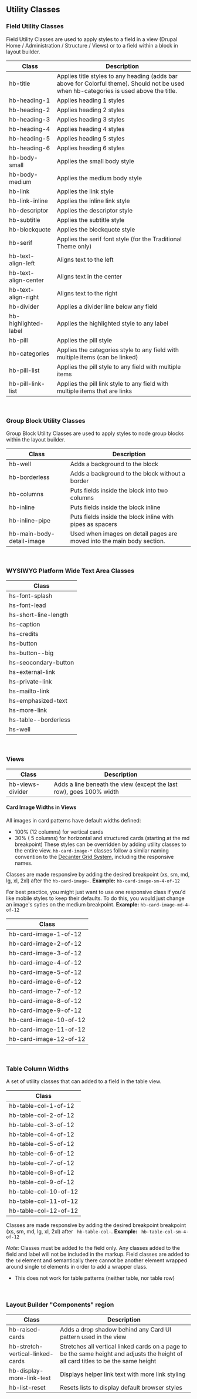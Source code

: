 ## Utility Classes

### Field Utility Classes
Field Utility Classes are used to apply styles to a field in a view (Drupal Home / Administration / Structure / Views) or to a field within a block in layout builder.

| Class                | Description         |
|----------------------|---------------------|
| hb-title             | Applies title styles to any heading (adds bar above for Colorful theme). Should not be used when hb-categories is used above the title. |
| hb-heading-1         | Applies heading 1 styles |
| hb-heading-2         | Applies heading 2 styles |
| hb-heading-3         | Applies heading 3 styles |
| hb-heading-4         | Applies heading 4 styles |
| hb-heading-5         | Applies heading 5 styles |
| hb-heading-6         | Applies heading 6 styles |
| hb-body-small        | Applies the small body style |
| hb-body-medium       | Applies the medium body style |
| hb-link              | Applies the link style |
| hb-link-inline       | Applies the inline link style |
| hb-descriptor        | Applies the descriptor style |
| hb-subtitle          | Applies the subtitle style |
| hb-blockquote        | Applies the blockquote style |
| hb-serif             | Applies the serif font style (for the Traditional Theme only)|
| hb-text-align-left   | Aligns text to the left |
| hb-text-align-center | Aligns text in the center |
| hb-text-align-right  | Aligns text to the right |
| hb-divider           | Applies a divider line below any field |
| hb-highlighted-label | Applies the highlighted style to any label |
| hb-pill              | Applies the pill style |
| hb-categories        | Applies the categories style to any field with multiple items (can be linked) |
| hb-pill-list         | Applies the pill style to any field with multiple items |
| hb-pill-link-list    | Applies the pill link style to any field with multiple items that are links |
<br>

### Group Block Utility Classes
Group Block Utility Classes are used to apply styles to node group blocks within the layout builder.

| Class                     | Description                    |
|---------------------------|--------------------------------|
| hb-well                   | Adds a background to the block |
| hb-borderless             | Adds a background to the block without a border |
| hb-columns                | Puts fields inside the block into two columns |
| hb-inline                 | Puts fields inside the block inline |
| hb-inline-pipe            | Puts fields inside the block inline with pipes as spacers |
| hb-main-body-detail-image | Used when images on detail pages are moved into the main body section. |
<br>

### WYSIWYG Platform Wide Text Area Classes
| Class |
|-------|
| hs-font-splash |
| hs-font-lead |
| hs-short-line-length |
| hs-caption |
| hs-credits |
| hs-button |
| hs-button--big |
| hs-seocondary-button |
| hs-external-link |
| hs-private-link |
| hs-mailto-link |
| hs-emphasized-text |
| hs-more-link |
| hs-table--borderless |
| hs-well |
<br>


### Views
| Class     | Description                                                                |
|-----------|----------------------------------------------------------------------------|
| hb-views-divider | Adds a line beneath the view (except the last row), goes 100% width |

#### Card Image Widths in Views
All images in card patterns have default widths defined:
* 100% (12 columns) for vertical cards
* 30% ( 5 columns) for horizontal and structured cards (starting at the md breakpoint)
These styles can be overridden by adding utility classes to the entire view. `hb-card-image-*` classes follow a similar naming convention to the [Decanter Grid System](https://decanter.stanford.edu/page/layouts-grid-system/), including the responsive names.

Classes are made responsive by adding the desired breakpoint (xs, sm, md, lg, xl, 2xl) after the `hb-card-image-`. **Example:** `hb-card-image-sm-4-of-12`

For best practice, you might just want to use one responsive class if you'd like mobile styles to keep their defaults. To do this, you would just change an image's sytles on the medium breakpoint. **Example:** `hb-card-image-md-4-of-12`

| Class                 |
|-----------------------|
| hb-card-image-1-of-12 |
| hb-card-image-2-of-12 |
| hb-card-image-3-of-12 |
| hb-card-image-4-of-12 |
| hb-card-image-5-of-12 |
| hb-card-image-6-of-12 |
| hb-card-image-7-of-12 |
| hb-card-image-8-of-12 |
| hb-card-image-9-of-12 |
| hb-card-image-10-of-12 |
| hb-card-image-11-of-12 |
| hb-card-image-12-of-12 |
<br>

### Table Column Widths
A set of utility classes that can added to a field in the table view.

| Class                |
|----------------------|
| hb-table-col-1-of-12 |
| hb-table-col-2-of-12 |
| hb-table-col-3-of-12 |
| hb-table-col-4-of-12 |
| hb-table-col-5-of-12 |
| hb-table-col-6-of-12 |
| hb-table-col-7-of-12 |
| hb-table-col-8-of-12 |
| hb-table-col-9-of-12 |
| hb-table-col-10-of-12 |
| hb-table-col-11-of-12 |
| hb-table-col-12-of-12 |

Classes are made responsive by adding the desired breakpoint breakpoint (xs, sm, md, lg, xl, 2xl) after ` hb-table-col-`. **Example:** ` hb-table-col-sm-4-of-12`

_Note:_ Classes must be added to the field only. Any classes added to the field and label will not be included in the markup. Field classes are added to the `td` element and semantically there cannot be another element wrapped around single `td` elements in order to add a wrapper class.

* This does not work for table patterns (neither table, nor table row)
<br>

### Layout Builder "Components" region
| Class                            | Description                                                                           |
|----------------------------------|---------------------------------------------------------------------------------------|
| hb-raised-cards                  | Adds a drop shadow behind any Card UI pattern used in the view |
| hb-stretch-vertical-linked-cards | Stretches all vertical linked cards on a page to be the same height and adjusts the height of all card titles to be the same height |
| hb-display-more-link-text | Displays helper link text with more link styling |
| hb-list-reset | Resets lists to display default browser styles |
